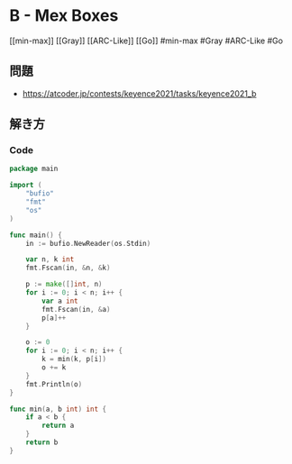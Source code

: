 # B - Mex Boxes
[[min-max]] [[Gray]] [[ARC-Like]] [[Go]]
#min-max #Gray #ARC-Like #Go 

## 問題
- https://atcoder.jp/contests/keyence2021/tasks/keyence2021_b

## 解き方
### Code
```go
package main

import (
	"bufio"
	"fmt"
	"os"
)

func main() {
	in := bufio.NewReader(os.Stdin)

	var n, k int
	fmt.Fscan(in, &n, &k)

	p := make([]int, n)
	for i := 0; i < n; i++ {
		var a int
		fmt.Fscan(in, &a)
		p[a]++
	}

	o := 0
	for i := 0; i < n; i++ {
		k = min(k, p[i])
		o += k
	}
	fmt.Println(o)
}

func min(a, b int) int {
	if a < b {
		return a
	}
	return b
}
```
